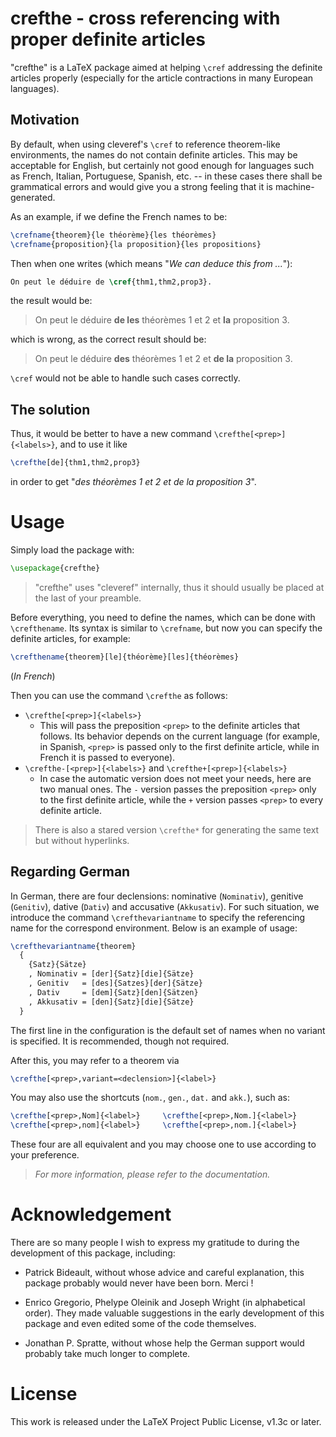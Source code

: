 <!-- Copyright (C) 2021-2023 by Jinwen XU -->

# crefthe - cross referencing with proper definite articles

"crefthe" is a LaTeX package aimed at helping `\cref` addressing the definite articles properly (especially for the article contractions in many European languages).

## Motivation

By default, when using cleveref's `\cref` to reference theorem-like environments, the names do not contain definite articles. This may be acceptable for English, but certainly not good enough for languages such as French, Italian, Portuguese, Spanish, etc. -- in these cases there shall be grammatical errors and would give you a strong feeling that it is machine-generated.

As an example, if we define the French names to be:
```latex
\crefname{theorem}{le théorème}{les théorèmes}
\crefname{proposition}{la proposition}{les propositions}
```
Then when one writes (which means "*We can deduce this from ...*"):
```latex
On peut le déduire de \cref{thm1,thm2,prop3}.
```
the result would be:
> On peut le déduire **de les** théorèmes 1 et 2 et **la** proposition 3.

which is wrong, as the correct result should be:
> On peut le déduire **des** théorèmes 1 et 2 et **de la** proposition 3.

`\cref` would not be able to handle such cases correctly.

## The solution

Thus, it would be better to have a new command `\crefthe[<prep>]{<labels>}`, and to use it like
```latex
\crefthe[de]{thm1,thm2,prop3}
```
in order to get "*des théorèmes 1 et 2 et de la proposition 3*".

# Usage

Simply load the package with:
```latex
\usepackage{crefthe}
```
> "crefthe" uses "cleveref" internally, thus it should usually be placed at the last of your preamble.

Before everything, you need to define the names, which can be done with `\crefthename`. Its syntax is similar to `\crefname`, but now you can specify the definite articles, for example:
```latex
\crefthename{theorem}[le]{théorème}[les]{théorèmes}
```
(*In French*)

Then you can use the command `\crefthe` as follows:
- `\crefthe[<prep>]{<labels>}`
   - This will pass the preposition `<prep>` to the definite articles that follows. Its behavior depends on the current language (for example, in Spanish, `<prep>` is passed only to the first definite article, while in French it is passed to everyone).
- `\crefthe-[<prep>]{<labels>}` and `\crefthe+[<prep>]{<labels>}`
   - In case the automatic version does not meet your needs, here are two manual ones. The `-` version passes the preposition `<prep>` only to the first definite article, while the `+` version passes `<prep>` to every definite article.

> There is also a stared version `\crefthe*` for generating the same text but without hyperlinks.

## Regarding German

In German, there are four declensions: nominative (`Nominativ`), genitive (`Genitiv`), dative (`Dativ`) and accusative (`Akkusativ`). For such situation, we introduce the command `\crefthevariantname` to specify the referencing name for the correspond environment. Below is an example of usage:
```latex
\crefthevariantname{theorem}
  {
    {Satz}{Sätze}
    , Nominativ = [der]{Satz}[die]{Sätze}
    , Genitiv   = [des]{Satzes}[der]{Sätze}
    , Dativ     = [dem]{Satz}[den]{Sätzen}
    , Akkusativ = [den]{Satz}[die]{Sätze}
  }
```
The first line in the configuration is the default set of names when no variant is specified. It is recommended, though not required.

After this, you may refer to a theorem via

```latex
\crefthe[<prep>,variant=<declension>]{<label>}
```

You may also use the shortcuts (`nom.`, `gen.`, `dat.` and `akk.`), such as:

```latex
\crefthe[<prep>,Nom]{<label>}     \crefthe[<prep>,Nom.]{<label>}
\crefthe[<prep>,nom]{<label>}     \crefthe[<prep>,nom.]{<label>}
```

These four are all equivalent and you may choose one to use according to your preference.

> *For more information, please refer to the documentation.*

# Acknowledgement

There are so many people I wish to express my gratitude to during the development of this package, including:

- Patrick Bideault, without whose advice and careful explanation, this package probably would never have been born. Merci !

- Enrico Gregorio, Phelype Oleinik and Joseph Wright (in alphabetical order). They made valuable suggestions in the early development of this package and even edited some of the code themselves.

- Jonathan P. Spratte, without whose help the German support would probably take much longer to complete.

# License

This work is released under the LaTeX Project Public License, v1.3c or later.
